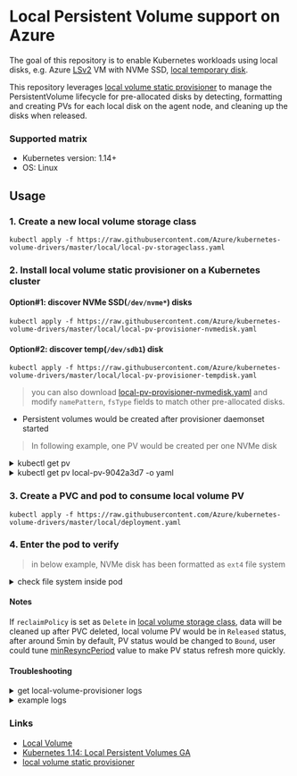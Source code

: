 # Local Persistent Volume support on Azure
The goal of this repository is to enable Kubernetes workloads using local disks, e.g. Azure [LSv2](https://docs.microsoft.com/en-us/azure/virtual-machines/lsv2-series) VM with NVMe SSD, [local temporary disk](https://docs.microsoft.com/en-us/azure/virtual-machines/linux/managed-disks-overview#temporary-disk).

This repository leverages [local volume static provisioner](https://github.com/kubernetes-sigs/sig-storage-local-static-provisioner) to manage the PersistentVolume lifecycle for pre-allocated disks by detecting, formatting and creating PVs for each local disk on the agent node, and cleaning up the disks when released.

### Supported matrix
 - Kubernetes version: 1.14+
 - OS: Linux

## Usage
### 1. Create a new local volume storage class
```console
kubectl apply -f https://raw.githubusercontent.com/Azure/kubernetes-volume-drivers/master/local/local-pv-storageclass.yaml
```

### 2. Install local volume static provisioner on a Kubernetes cluster
#### Option#1: discover NVMe SSD(`/dev/nvme*`) disks
```console
kubectl apply -f https://raw.githubusercontent.com/Azure/kubernetes-volume-drivers/master/local/local-pv-provisioner-nvmedisk.yaml
```

#### Option#2: discover temp(`/dev/sdb1`) disk
```console
kubectl apply -f https://raw.githubusercontent.com/Azure/kubernetes-volume-drivers/master/local/local-pv-provisioner-tempdisk.yaml
```
> you can also download [local-pv-provisioner-nvmedisk.yaml](https://github.com/Azure/kubernetes-volume-drivers/blob/master/local/local-pv-provisioner-nvmedisk.yaml) and modify `namePattern`, `fsType` fields to match other pre-allocated disks.

 - Persistent volumes would be created after provisioner daemonset started
> In following example, one PV would be created per one NVMe disk

<details><summary>kubectl get pv</summary>
<pre>
NAME                CAPACITY   ACCESS MODES   RECLAIM POLICY   STATUS      CLAIM   STORAGECLASS   REASON   AGE
local-pv-9042a3d7   1788Gi     RWO            Delete           Available           local-disk              4s
local-pv-d25649a0   1788Gi     RWO            Delete           Available           local-disk              4s
</pre>
</details>

<details><summary>kubectl get pv local-pv-9042a3d7 -o yaml</summary>

```yaml
apiVersion: v1
kind: PersistentVolume
metadata:
...
  name: local-pv-9042a3d7
spec:
  accessModes:
  - ReadWriteOnce
  capacity:
    storage: 1788Gi
  local:
    fsType: ext4
    path: /dev/nvme0n1
  nodeAffinity:
    required:
      nodeSelectorTerms:
      - matchExpressions:
        - key: kubernetes.io/hostname
          operator: In
          values:
          - aks-agentpool-39784301-0
  persistentVolumeReclaimPolicy: Delete
  storageClassName: local-disk
  volumeMode: Filesystem
status:
  phase: Available
```

</details>

### 3. Create a PVC and pod to consume local volume PV
```console
kubectl apply -f https://raw.githubusercontent.com/Azure/kubernetes-volume-drivers/master/local/deployment.yaml
```

### 4. Enter the pod to verify
> in below example, NVMe disk has been formatted as `ext4` file system

<details><summary>check file system inside pod</summary>
<pre>
kubectl exec -it deployment-localdisk-56cf8d4c5c-clwbl -- df -h
</pre>

<pre>
Filesystem      Size  Used Avail Use% Mounted on
...
/dev/sda1        97G   12G   86G  12% /etc/hosts
/dev/nvme0n1    1.8T   68M  1.8T   1% /mnt/localdisk
...
</pre>

</details>

#### Notes
If `reclaimPolicy` is set as `Delete` in [local volume storage class](https://github.com/Azure/kubernetes-volume-drivers/blob/6846c13ebc6a8d8682f6265ae4ae588857de31ab/local/local-pv-storageclass.yaml#L8), data will be cleaned up after PVC deleted, local volume PV would be in `Released` status, after around 5min by default, PV status would be changed to `Bound`, user could tune [minResyncPeriod](https://github.com/kubernetes-sigs/sig-storage-local-static-provisioner/blob/master/docs/provisioner.md#configuration) value to make PV status refresh more quickly.

#### Troubleshooting
<details><summary>get local-volume-provisioner logs</summary>
<pre>
kubectl logs local-volume-provisioner-m8fbj -n kube-system
</pre>
</details>

<details><summary>example logs</summary>

```
I1205 11:53:42.771500       1 cache.go:64] Updated pv "local-pv-8739a5e2" to cache
I1205 11:53:45.552542       1 deleter.go:195] Start cleanup for pv local-pv-8739a5e2
I1205 11:53:45.552944       1 deleter.go:275] Deleting PV block volume "local-pv-8739a5e2" device hostpath "/dev/sdb1", mountpath "/dev/sdb1"
I1205 11:53:45.624199       1 deleter.go:319] Cleanup pv "local-pv-8739a5e2": StderrBuf - "shred: /dev/sdb1: pass 1/3 (random)..."
I1205 11:53:50.007271       1 deleter.go:319] Cleanup pv "local-pv-8739a5e2": StderrBuf - "shred: /dev/sdb1: pass 1/3 (random)...564MiB/16GiB 3%"
I1205 11:53:55.006489       1 deleter.go:319] Cleanup pv "local-pv-8739a5e2": StderrBuf - "shred: /dev/sdb1: pass 1/3 (random)...1.1GiB/16GiB 7%"
I1205 11:54:00.017742       1 deleter.go:319] Cleanup pv "local-pv-8739a5e2": StderrBuf - "shred: /dev/sdb1: pass 1/3 (random)...1.7GiB/16GiB 10%"
I1205 11:54:05.006582       1 deleter.go:319] Cleanup pv "local-pv-8739a5e2": StderrBuf - "shred: /dev/sdb1: pass 1/3 (random)...2.1GiB/16GiB 13%"
```

</details>

### Links
 - [Local Volume](https://kubernetes.io/docs/concepts/storage/volumes/#local)
 - [Kubernetes 1.14: Local Persistent Volumes GA](https://kubernetes.io/blog/2019/04/04/kubernetes-1.14-local-persistent-volumes-ga/)
 - [local volume static provisioner](https://github.com/kubernetes-sigs/sig-storage-local-static-provisioner)
